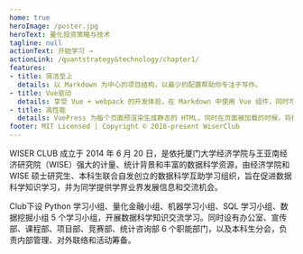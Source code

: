 ```yaml
---
home: true
heroImage: /poster.jpg
heroText: 量化投资策略与技术
tagline: null
actionText: 开始学习 →
actionLink: /quantstrategy&technology/chapter1/
features:
- title: 简洁至上
  details: 以 Markdown 为中心的项目结构，以最少的配置帮助你专注于写作。
- title: Vue驱动
  details: 享受 Vue + webpack 的开发体验，在 Markdown 中使用 Vue 组件，同时可以使用 Vue 来开发自定义主题。
- title: 高性能
  details: VuePress 为每个页面预渲染生成静态的 HTML，同时在页面被加载的时候，将作为 SPA 运行。
footer: MIT Licensed | Copyright © 2018-present WiserClub
---
```


WISER CLUB 成立于 2014 年 6 月 20 日，是依托厦门大学经济学院与王亚南经济研究院（WISE）强大的计量、统计背景和丰富的数据科学资源，由经济学院和WISE 硕士研究生、本科生联合自发创立的数据科学互助学习组织，旨在促进数据科学知识学习，并为同学提供学界业界发展信息和交流机会。

Club下设 Python 学习小组、量化金融小组、机器学习小组、SQL 学习小组、数据挖掘小组 5 个学习小组，开展数据科学知识交流学习。同时设有办公室、宣传部、课程部、项目部、竞赛部、统计咨询部 6 个职能部门，以及本科生分会，负责内部管理、对外联络和活动筹备。